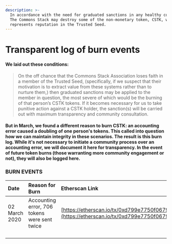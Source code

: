 ```yaml
---
description: >-
  In accordance with the need for graduated sanctions in any healthy commons,
  The Commons Stack may destroy some of the non-monetary token, CSTK, which
  represents reputation in the Trusted Seed.
---
```


# Transparent log of burn events



#### We laid out these conditions:

> On the off chance that the Commons Stack Association loses faith in a member of the Trusted Seed, \(specifically, if we suspect that their motivation is to extract value from these systems rather than to nurture them,\) then graduated sanctions may be applied to the member in question, the most severe of which would be the burning of that person’s CSTK tokens. If it becomes necessary for us to take punitive action against a CSTK holder, the sanction\(s\) will be carried out with maximum transparency and community consultation.

#### But in March, we found a different reason to burn CSTK: an accounting error caused a doubling of one person's tokens. This called into question how we can maintain integrity in these scenarios. The result is this burn log. While it's not necessary to initiate a community process over an accounting error, we will document it here for transparency. In the event of future token burns \(those warranting more community engagement or not\), they will also be logged here.

### BURN EVENTS

| Date | Reason for Burn | Etherscan Link |
| :--- | :--- | :--- |
| 02 March 2020 | Accounting error, 706 tokens were sent twice | [https://etherscan.io/tx/0xd799e7750f067942e2227e0ac17df00eedf9cbbf9cae7fbc96157a5649122e83](https://etherscan.io/tx/0xd799e7750f067942e2227e0ac17df00eedf9cbbf9cae7fbc96157a5649122e83) |
|  |  |  |
|  |  |  |
|  |  |  |
|  |  |  |

